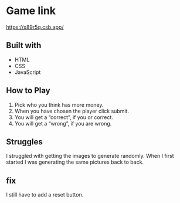 # Game link

https://x89r5q.csb.app/

## Built with

- HTML
- CSS
- JavaScript

## How to Play

1. Pick who you think has more money.
2. When you have chosen the player click submit.
3. You will get a “correct”, if you or correct.
4. You will get a “wrong”, if you are wrong.

## Struggles

I struggled with getting the images to generate randomly. When I first started I was generating the same pictures back to back.

## fix

I still have to add a reset button.

